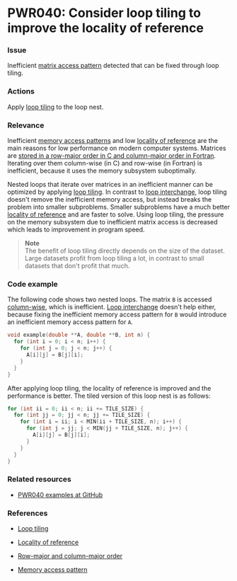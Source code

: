 # PWR040: Consider loop tiling to improve the locality of reference

### Issue

Inefficient
[matrix access pattern](/Glossary/Row-major-and-column-major-order.md) detected
that can be fixed through loop tiling.

### Actions

Apply
[loop tiling](/Glossary/Loop-tiling.md)
to the loop nest.

### Relevance

Inefficient [memory access patterns](/Glossary/Memory-access-pattern.md) and low
[locality of reference](/Glossary/Locality-of-reference.md) are the main reasons
for low performance on modern computer systems. Matrices are
[stored in a row-major order in C and column-major order in Fortran](https://www.appentra.com/knowledge/glossary-row-major-and-column-major-order/).
Iterating over them column-wise (in C) and row-wise (in Fortran) is inefficient,
because it uses the memory subsystem suboptimally.

Nested loops that iterate over matrices in an inefficient manner can be
optimized by applying [loop tiling](/Glossary/Loop-tiling.md). In contrast to
[loop interchange](/Glossary/Loop-interchange.md), loop tiling doesn't remove
the inefficient memory access, but instead breaks the problem into smaller
subproblems. Smaller subproblems have a much better
[locality of reference](/Glossary/Locality-of-reference.md) and are faster to
solve. Using loop tiling, the pressure on the memory subsystem due to
inefficient matrix access is decreased which leads to improvement in program
speed.

>**Note**  
>The benefit of loop tiling directly depends on the size of the dataset. Large
>datasets profit from loop tiling a lot, in contrast to small datasets that
>don't profit that much.

### Code example

The following code shows two nested loops. The matrix `B` is accessed
[column-wise](/Glossary/Row-major-and-column-major-order.md), which is
inefficient. [Loop interchange](/Glossary/Loop-interchange.md) doesn't help
either, because fixing the inefficient memory access pattern for `B` would
introduce an inefficient memory access pattern for `A`.

```c
void example(double **A, double **B, int n) {
  for (int i = 0; i < n; i++) {
    for (int j = 0; j < n; j++) {
      A[i][j] = B[j][i];
    }
  }
}
```

After applying loop tiling, the locality of reference is improved and the
performance is better. The tiled version of this loop nest is as follows:

```c
for (int ii = 0; ii < n; ii += TILE_SIZE) {
  for (int jj = 0; jj < n; jj += TILE_SIZE) {
    for (int i = ii; i < MIN(ii + TILE_SIZE, n); i++) {
      for (int j = jj; j < MIN(jj + TILE_SIZE, n); j++) {
        A[i][j] = B[j][i];
      }
    }
  }
}
```

### Related resources

* [PWR040 examples at GitHub](/Checks/PWR040)

### References

* [Loop tiling](/Glossary/Loop-tiling.md)

* [Locality of reference](/Glossary/Locality-of-reference.md)

* [Row-major and column-major order](/Glossary/Row-major-and-column-major-order.md)

* [Memory access pattern](/Glossary/Memory-access-pattern.md)

